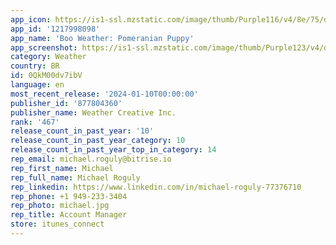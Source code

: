 ```yaml
---
app_icon: https://is1-ssl.mzstatic.com/image/thumb/Purple116/v4/8e/75/d1/8e75d16a-3fa8-4e9c-8632-2793eb32718c/AppIconBoo-0-1x_U007emarketing-0-7-0-0-85-220-0.png/1024x1024bb.png
app_id: '1217998098'
app_name: 'Boo Weather: Pomeranian Puppy'
app_screenshot: https://is1-ssl.mzstatic.com/image/thumb/Purple123/v4/da/09/5e/da095e30-3608-a698-e493-3c5bdeaf99b6/pr_source.png/1242x2688bb.png
category: Weather
country: BR
id: 0QkM00dv7ibV
language: en
most_recent_release: '2024-01-10T00:00:00'
publisher_id: '877804360'
publisher_name: Weather Creative Inc.
rank: '467'
release_count_in_past_year: '10'
release_count_in_past_year_category: 10
release_count_in_past_year_top_in_category: 14
rep_email: michael.roguly@bitrise.io
rep_first_name: Michael
rep_full_name: Michael Roguly
rep_linkedin: https://www.linkedin.com/in/michael-roguly-77376710
rep_phone: +1 949-233-3404
rep_photo: michael.jpg
rep_title: Account Manager
store: itunes_connect
---
```

